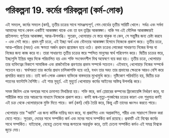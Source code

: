 # পরিকল্পনা 19. কর্মের পরিকল্পনা (কর্ম-লোক)

এই সমতল, কর্মের সমতল (কর্ম), তৃতীয় চক্রের সাথে সামঞ্জস্যপূর্ণ, গেম বোর্ডের তৃতীয় সারিটি খোলে। সর্বত্র এবং সর্বদা আমাদের সাথে কেবল একটিই আকাঙ্ক্ষা থাকে এবং তা হল তৃপ্তির আকাঙ্ক্ষা। বাকি সব এই মৌলিক আকাঙ্ক্ষারই প্রতিফলন: পূর্ণতার আকাঙ্ক্ষা, আত্ম-উপলব্ধি। সুতরাং, খেলোয়াড় যে স্তরে থাকুক না কেন, সে সন্তুষ্টির জন্য চেষ্টা করবে - এবং সেই স্তরে। প্রথম দুটি চক্রে, এই ইচ্ছা অর্থ এবং যৌনতার আকাঙ্ক্ষা হিসাবে নিজেকে প্রকাশ করে। তৃতীয় চক্রে, আত্ম-পরিচয় (অহং) এবং ক্ষমতা অর্জন প্রধান প্রয়োজন হয়ে ওঠে। প্রথম চক্রের লোকেরা সাধারণত নিজের উপর বা নিজের জন্য কাজ করে না। তারা সাধারণত তৃতীয় চক্রের স্তরে স্পন্দিত মানুষের স্বার্থ পরিবেশন করে। দ্বিতীয় চক্রের স্তরে, ইচ্ছাগুলি ইন্দ্রিয় বস্তুর দিকে পরিচালিত হয় এবং শক্তি সংবেদনশীল বিশ্ব অন্বেষণে ব্যয় করা হয়। তৃতীয় চক্রে, খেলোয়াড় তার ব্যক্তিত্বের বিকাশে সামাজিক এবং রাজনৈতিক প্রবণতার প্রভাব সম্পর্কে সচেতন। এইভাবে, খেলোয়াড় নিজের সম্পর্কে সচেতন হয়। স্বার্থপরতা তার কর্মের প্রধান চালিকাশক্তি হয়ে ওঠে, যখন তার অহং তার প্রভাবের ক্ষেত্রকে আরও বেশি করে প্রসারিত করতে চায়। তাই কর্ম-লোক একজন ব্যক্তিকে বাস্তবতার মুখোমুখি করে। দৃষ্টিকোণ পরিবর্তিত হয়, দ্বিতীয় চক্র পতনের ফ্যান্টাসি বৈশিষ্ট্য। এই শান্ত মুহূর্ত. এই মুহুর্তে খেলোয়াড় কর্মের আইনের অস্তিত্ব উপলব্ধি করে।

সমস্ত জিনিস একে অপরের সাথে ক্রমাগত মিথস্ক্রিয়া হয়। শক্তি স্তরে, কর্ম প্লেয়ারের কম্পনের ফ্রিকোয়েন্সি নির্ধারণ করে, যা শারীরিক স্তরে তার আচরণের মাধ্যমে নিজেকে প্রকাশ করে। কর্মই জন্ম-মৃত্যু-পুনর্জন্মের চক্রের কারণ এবং শুধুমাত্র কর্মই এই চক্র থেকে খেলোয়াড়কে মুক্তি দিতে পারে। কর্ম (কর্ম) বেড়ি তৈরি করে, কিন্তু এটি তাদের ধ্বংসও করতে পারে।

খেলোয়াড় তার "আমি" এর জন্য কর্মিক দায়িত্ব বহন করে, যা প্রকাশিত এবং অপ্রকাশিত, শরীর এবং সারাংশে বিভক্ত করা যেতে পারে। সুতরাং, দেহের সাথে সম্পর্কিত কর্ম এবং মনের সাথে সম্পর্কিত কর্ম রয়েছে। প্রথমটি এই বিশ্বের কর্মের সাথে সম্পর্কিত। যাইহোক, যেহেতু চেতনা সমগ্র জগতকে অন্তর্ভুক্ত করে, তাই চেতনা সম্পর্কিত কর্মও এই সমগ্র বিশ্বকে জুড়ে দেয়।
